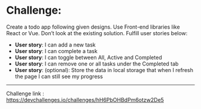 # Challenge: 
Create a todo app following given designs. Use Front-end libraries like React or Vue. Don’t look at the existing solution. Fulfill user stories below:

- **User story**: I can add a new task
- **User story**: I can complete a task
- **User story**: I can toggle between All, Active and Completed
- **User story**: I can remove one or all tasks under the Completed tab
- **User story**: (optional): Store the data in local storage that when I refresh the page I can still see my progress

-------------------------
Challenge link : https://devchallenges.io/challenges/hH6PbOHBdPm6otzw2De5
